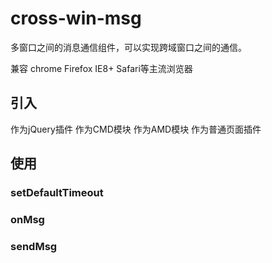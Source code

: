 # cross-win-msg
多窗口之间的消息通信组件，可以实现跨域窗口之间的通信。

兼容 chrome Firefox IE8+ Safari等主流浏览器

## 引入
作为jQuery插件
作为CMD模块
作为AMD模块
作为普通页面插件

## 使用

### setDefaultTimeout
### onMsg
### sendMsg
